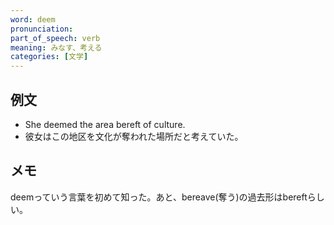```yaml
---
word: deem
pronunciation: 
part_of_speech: verb
meaning: みなす、考える
categories: [文学]
---
```


## 例文

- She deemed the area bereft of culture.
- 彼女はこの地区を文化が奪われた場所だと考えていた。

## メモ

deemっていう言葉を初めて知った。あと、bereave(奪う)の過去形はbereftらしい。
